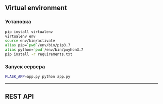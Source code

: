 
## Virtual environment

### Установка

```bash
pip install virtualenv
virtualenv env
source env/bin/activate
alias pip=`pwd`/env/bin/pip3.7
alias python=`pwd`/env/bin/puyhon3.7
pip install -r requirements.txt
```

### Запуск сервера
```bash
FLASK_APP=app.py python app.py
```
---
## REST API

